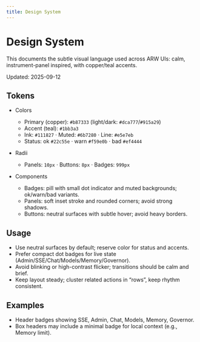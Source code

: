 ```yaml
---
title: Design System
---
```


# Design System

This documents the subtle visual language used across ARW UIs: calm, instrument-panel inspired, with copper/teal accents.

Updated: 2025-09-12

## Tokens

- Colors
  - Primary (copper): `#b87333` (light/dark: `#dca777`/`#915a29`)
  - Accent (teal): `#1bb3a3`
  - Ink: `#111827` · Muted: `#6b7280` · Line: `#e5e7eb`
  - Status: ok `#22c55e` · warn `#f59e0b` · bad `#ef4444`

- Radii
  - Panels: `10px` · Buttons: `8px` · Badges: `999px`

- Components
  - Badges: pill with small dot indicator and muted backgrounds; ok/warn/bad variants.
  - Panels: soft inset stroke and rounded corners; avoid strong shadows.
  - Buttons: neutral surfaces with subtle hover; avoid heavy borders.

## Usage

- Use neutral surfaces by default; reserve color for status and accents.
- Prefer compact dot badges for live state (Admin/SSE/Chat/Models/Memory/Governor).
- Avoid blinking or high-contrast flicker; transitions should be calm and brief.
- Keep layout steady; cluster related actions in “rows”, keep rhythm consistent.

## Examples

- Header badges showing SSE, Admin, Chat, Models, Memory, Governor.
- Box headers may include a minimal badge for local context (e.g., Memory limit).
